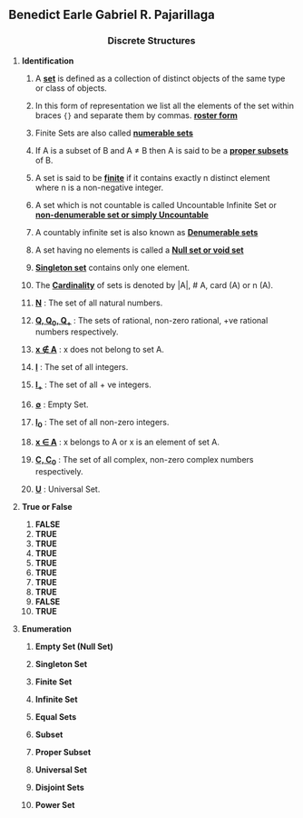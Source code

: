 ## Benedict Earle Gabriel R. Pajarillaga

<center><h3>Discrete Structures</h3></center>

1. <b>Identification</b>

   1. A <u><b>set</b></u> is defined as a collection of distinct objects of the same type or class of objects.

   2. In this form of representation we list all the elements of the set within braces `{}` and separate them by commas. <u><b>roster form</b></u>

   3. Finite Sets are also called <u><b>numerable sets</b></u>

   4. If A is a subset of B and A ≠ B then A is said to be a <u><b>proper subsets</b></u> of B.

   5. A set is said to be <u><b>finite</b></u> if it contains exactly n distinct element where n is a non-negative integer.

   6. A set which is not countable is called Uncountable Infinite Set or <u><b>non-denumerable set or simply Uncountable</b></u>

   7. A countably infinite set is also known as <u><b>Denumerable sets</b></u>

   8. A set having no elements is called a <u><b>Null set or void set</b></u>

   9. <u><b>Singleton set</b></u> contains only one element.

   10. The <u><b>Cardinality</b></u> of sets is denoted by |A|, # A, card (A) or n (A).

   11. <u><b>N</b></u> : The set of all natural numbers.
   12. <u><b>Q, Q<sub>0</sub>, Q<sub>+</sub></b></u> : The sets of rational, non-zero rational, +ve rational numbers respectively.
   13. <u><b>x ∉ A</b></u> : x does not belong to set A.
   14. <u><b>I</b></u> : The set of all integers.
   15. <u><b>I<sub>+</sub></b></u> : The set of all + ve integers.
   16. <u><b>∅</b></u> : Empty Set.
   17. <u><b>I<sub>0</sub></b></u> : The set of all non-zero integers.
   18. <u><b>x ∈ A</b></u> : x belongs to A or x is an element of set A.
   19. <u><b>C, C<sub>0</sub></b></u> : The set of all complex, non-zero complex numbers respectively.
   20. <u><b>U</b></u> : Universal Set.

2. <b>True or False</b>

    1. <b>FALSE</b>
    2. <b>TRUE</b>
    3. <b>TRUE</b>
    4. <b>TRUE</b>
    5. <b>TRUE</b>
    6. <b>TRUE</b>
    7. <b>TRUE</b>
    8. <b>TRUE</b>
    9. <b>FALSE</b>
    10. <b>TRUE</b>

3. <b>Enumeration</b>

   1. **Empty Set (Null Set)**

   2. **Singleton Set**

   3. **Finite Set**

   4. **Infinite Set**

   5. **Equal Sets**

   6. **Subset**

   7. **Proper Subset**

   8. **Universal Set**

   9. **Disjoint Sets**

   10. **Power Set**